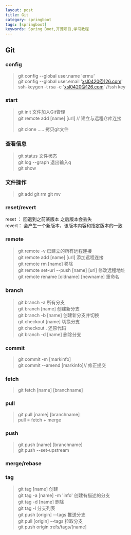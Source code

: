 ```yaml
---
layout: post
title: Git
category: springboot
tags: [springboot]
keywords: Spring Boot,开源项目,学习教程
---
```


## Git 
### config
 > git config --global user.name 'ermu' <br>
 > git config --global user.email 'xsl0420@126.com' <br>
 > ssh-keygen -t rsa -c 'xsl0420@126.com'  //ssh key 
 > 
### start
> git init 文件加入Git管理<br>
> git remote add [name] [url] // 建立与远程仓库连接 <br>
> 
> git clone ..... 拷贝git文件<br>
 
### 查看信息
> git status  文件状态 <br>
> git log --graph 退出输入q <br>
> git show 

### 文件操作
> git add 
> git rm 
> git mv 

### reset/revert
reset ： 回退到之前某版本 之后版本会丢失<br>
revert： 会产生一个新版本，该版本内容和指定版本的一致

### remote 
> git remote -v  已建立的所有远程连接 <br>
> git remote add [name] [url]  添加远程连接 <br>
> git remote rm [name] 移除 <br>
> git remote set-url --push [name] [url] 修改远程地址 <br>
> git remote rename [oldname] [newname] 重命名 <br>

### branch 
> git branch -a 所有分支 <br>
> git branch [name] 创建新分支 <br>
> git branch -b [name] 创建新分支并切换 <br>
> git checkout [name] 切换分支 <br>
> git checkout .  还原代码  <br>
> git branch -d [name] 删除分支 <br>

### commit
> git commit -m [markinfo] <br>
> git commit --amend [markinfo]// 修正提交 <br>

### fetch
> git fetch [name] [branchname]  <br>

### pull
> git pull [name]  [branchname]  <br>
> pull = fetch + merge <br>

### push 
> git push [name] [branchname] <br>
> git push --set-upstream <br>

### merge/rebase

### tag
> git tag [name]  创建<br>
> git tag -a [name] -m 'info'  创建有描述的分支<br>
> git tag -d [name] 删除<br>
> git tag -l 分支列表 <br>
> git push [origin] --tags 推送分支<br>
> git pull [origin] --tags 拉取分支 <br>
> git push origin :refs/tags/[name] <br>